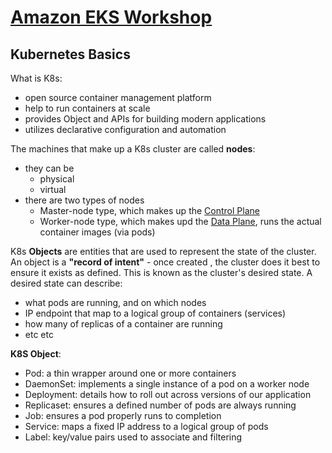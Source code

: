# [Amazon EKS Workshop](https://eksworkshop.com/010_introduction/)

## Kubernetes Basics

What is K8s:
- open source container management platform
- help to run containers at scale
- provides Object and APIs for building modern applications
- utilizes declarative configuration and automation

The machines that make up a K8s cluster are called **nodes**:
- they can be
    - physical
    - virtual
- there are two types of nodes
    - Master-node type, which makes up the [Control Plane](https://eksworkshop.com/010_introduction/architecture/architecture_control/)
    - Worker-node type, which makes upd the [Data Plane](https://eksworkshop.com/010_introduction/architecture/architecture_worker/), runs the actual container images (via pods)


K8s **Objects** are entities that are used to represent the state of the cluster. An object is a **"record of intent"** - once created , the cluster does it best to ensure it exists as defined. This is known as the cluster's desired state. A desired state can describe:
- what pods are running, and on which nodes
- IP endpoint that map to a logical group of containers (services)
- how many of replicas of a container are running
- etc etc 

**K8S Object**:
- Pod: a thin wrapper around one or more containers
- DaemonSet: implements a single instance of a pod on a worker node
- Deployment: details how to roll out across versions of our application
- Replicaset: ensures a defined number of pods are always running
- Job: ensures a pod properly runs to completion
- Service: maps a fixed IP address to a logical group of pods
- Label: key/value pairs used to associate and filtering